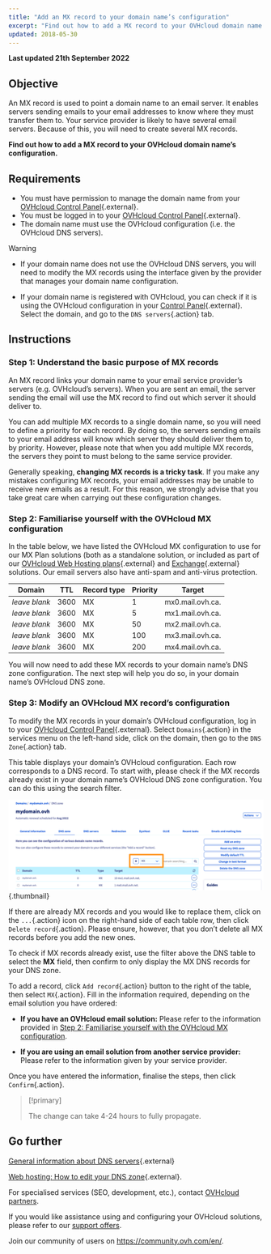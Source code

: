 ```yaml
---
title: "Add an MX record to your domain name’s configuration"
excerpt: "Find out how to add a MX record to your OVHcloud domain name’s configuration"
updated: 2018-05-30
---
```


**Last updated 21th September 2022**

## Objective

An MX record is used to point a domain name to an email server. It enables servers sending emails to your email addresses to know where they must transfer them to. Your service provider is likely to have several email servers. Because of this, you will need to create several MX records.

**Find out how to add a MX record to your OVHcloud domain name’s configuration.**

## Requirements

- You must have permission to manage the domain name from your [OVHcloud Control Panel](https://ca.ovh.com/auth/?action=gotomanager&from=https://www.ovh.com.au/&ovhSubsidiary=au){.external}.
- You must be logged in to your [OVHcloud Control Panel](https://ca.ovh.com/auth/?action=gotomanager&from=https://www.ovh.com.au/&ovhSubsidiary=au){.external}.
- The domain name must use the OVHcloud configuration (i.e. the OVHcloud DNS servers).

> [!warning]
>
> - If your domain name does not use the OVHcloud DNS servers, you will need to modify the MX records using the interface given by the provider that manages your domain name configuration.
>
> - If your domain name is registered with OVHcloud, you can check if it is using the OVHcloud configuration in your [Control Panel](https://ca.ovh.com/auth/?action=gotomanager&from=https://www.ovh.com.au/&ovhSubsidiary=au){.external}. Select the domain, and go to the `DNS servers`{.action} tab.
>

## Instructions

### Step 1: Understand the basic purpose of MX records

An MX record links your domain name to your email service provider’s servers (e.g. OVHcloud’s servers). When you are sent an email, the server sending the email will use the MX record to find out which server it should deliver to.

You can add multiple MX records to a single domain name, so you will need to define a priority for each record. By doing so, the servers sending emails to your email address will know which server they should deliver them to, by priority. However, please note that when you add multiple MX records, the servers they point to must belong to the same service provider.

Generally speaking, **changing MX records is a tricky task**. If you make any mistakes configuring MX records, your email addresses may be unable to receive new emails as a result. For this reason, we strongly advise that you take great care when carrying out these configuration changes.

### Step 2: Familiarise yourself with the OVHcloud MX configuration

In the table below, we have listed the OVHcloud MX configuration to use for our MX Plan solutions (both as a standalone solution, or included as part of our [OVHcloud Web Hosting plans](https://www.ovhcloud.com/en-au/web-hosting/){.external} and [Exchange](https://www.ovhcloud.com/en-gb/emails/hosted-exchange/){.external} solutions. Our email servers also have anti-spam and anti-virus protection.

|Domain|TTL|Record type|Priority|Target|
|---|---|---|---|---|
|*leave blank*|3600|MX|1|mx0.mail.ovh.ca.|
|*leave blank*|3600|MX|5|mx1.mail.ovh.ca.|
|*leave blank*|3600|MX|50|mx2.mail.ovh.ca.|
|*leave blank*|3600|MX|100|mx3.mail.ovh.ca.|
|*leave blank*|3600|MX|200|mx4.mail.ovh.ca.|

You will now need to add these MX records to your domain name’s DNS zone configuration. The next step will help you do so, in your domain name’s OVHcloud DNS zone.

### Step 3: Modify an OVHcloud MX record’s configuration

To modify the MX records in your domain’s OVHcloud configuration, log in to your [OVHcloud Control Panel](https://ca.ovh.com/auth/?action=gotomanager&from=https://www.ovh.com.au/&ovhSubsidiary=au){.external}. Select `Domains`{.action} in the services menu on the left-hand side, click on the domain, then go to the `DNS Zone`{.action} tab.

This table displays your domain’s OVHcloud configuration. Each row corresponds to a DNS record. To start with, please check if the MX records already exist in your domain name’s OVHcloud DNS zone configuration. You can do this using the search filter.

![dnsmxrecord](images/mx-records-dns-zone.png){.thumbnail}

If there are already MX records and you would like to replace them, click on the `...`{.action} icon on the right-hand side of each table row, then click `Delete record`{.action}. Please ensure, however, that you don’t delete all MX records before you add the new ones.

To check if MX records already exist, use the filter above the DNS table to select the **MX** field, then confirm to only display the MX DNS records for your DNS zone.

To add a record, click `Add record`{.action} button to the right of the table, then select `MX`{.action}. Fill in the information required, depending on the email solution you have ordered:

- **If you have an OVHcloud email solution:** Please refer to the information provided in [Step 2: Familiarise yourself with the OVHcloud MX configuration](/pages/web_cloud/domains/dns_zone_mx#step-2-familiarise-yourself-with-the-ovh-mx-configuration).

- **If you are using an email solution from another service provider:** Please refer to the information given by your service provider.

Once you have entered the information, finalise the steps, then click `Confirm`{.action}.

> [!primary]
>
> The change can take 4-24 hours to fully propagate.
>

## Go further

[General information about DNS servers](/pages/web_cloud/domains/dns_server_general_information){.external}

[Web hosting: How to edit your DNS zone](/pages/web_cloud/domains/dns_zone_edit){.external}.

For specialised services (SEO, development, etc.), contact [OVHcloud partners](https://partner.ovhcloud.com/en-au/).

If you would like assistance using and configuring your OVHcloud solutions, please refer to our [support offers](https://www.ovhcloud.com/en-au/support-levels/).

Join our community of users on <https://community.ovh.com/en/>.
